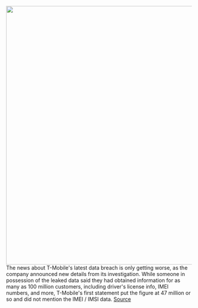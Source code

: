 <img src='https://cdn.vox-cdn.com/thumbor/woWa7KPbnpJc18R1QRIjMoya6NI=/0x0:2040x1360/1200x800/filters:focal(857x517:1183x843)/cdn.vox-cdn.com/uploads/chorus_image/image/69753138/acastro_191108_1777_t-mobile_0002.0.0.jpg' width='700px' /><br/>
The news about T-Mobile's latest data breach is only getting worse, as the company announced new details from its investigation. While someone in possession of the leaked data said they had obtained information for as many as 100 million customers, including driver's license info, IMEI numbers, and more, T-Mobile's first statement put the figure at 47 million or so and did not mention the IMEI / IMSI data.
<a href='https://www.theverge.com/2021/8/20/22633853/tmobile-data-breach-imei-sim-fcc'> Source <a/>